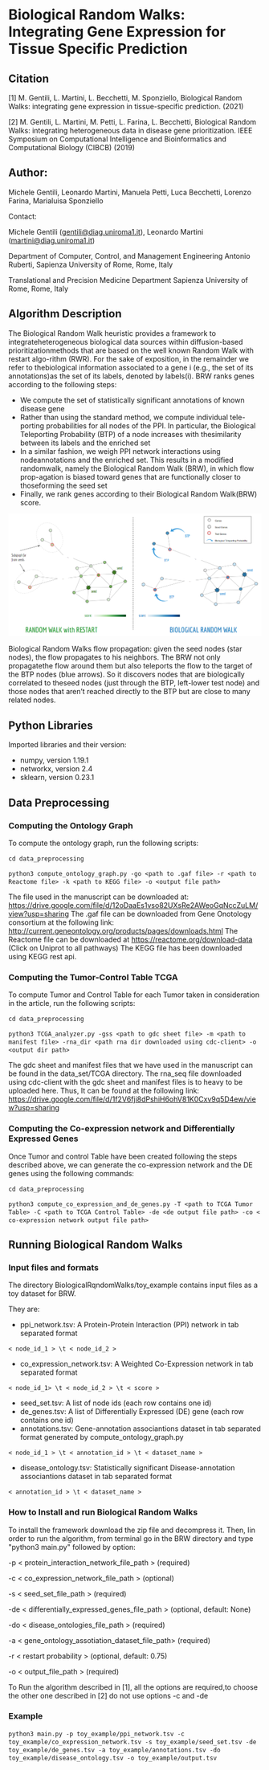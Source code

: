 # Biological Random Walks: Integrating Gene Expression for Tissue Specific Prediction

## Citation 
[1] M. Gentili, L. Martini, L. Becchetti, M. Sponziello, Biological Random Walks: integrating gene expression in tissue-specific prediction. (2021)

[2] M. Gentili, L. Martini, M. Petti, L. Farina, L. Becchetti, Biological Random Walks: integrating heterogeneous data in disease gene prioritization. IEEE Symposium on Computational Intelligence and Bioinformatics and Computational Biology (CIBCB) (2019)

## Author: 

Michele Gentili, Leonardo Martini, Manuela Petti, Luca Becchetti, Lorenzo Farina, Marialuisa Sponziello

Contact:

Michele Gentili (gentili@diag.uniroma1.it),  Leonardo Martini (martini@diag.uniroma1.it)

Department of Computer, Control, and Management Engineering Antonio Ruberti, Sapienza University of Rome, Rome, Italy

Translational and Precision Medicine Department Sapienza University of Rome, Rome, Italy

## Algorithm Description

The  Biological  Random  Walk  heuristic  provides  a  framework  to  integrateheterogeneous  biological  data  sources  within  diffusion-based  prioritizationmethods that are based on the well known Random Walk with restart algo-rithm (RWR). For the sake of exposition, in the remainder we refer to thebiological information associated to a gene i (e.g., the set of its annotations)as  the  set  of  its  labels,  denoted  by  labels(i). BRW ranks genes according to the following steps:
- We compute the set of statistically significant annotations of known disease gene
- Rather than using the standard method, we compute individual tele-porting  probabilities  for  all  nodes  of  the  PPI.  In  particular,  the  Biological Teleporting Probability (BTP) of a node increases with thesimilarity between its labels and the enriched set
- In a similar fashion,  we  weigh  PPI  network  interactions  using  nodeannotations and the enriched set.  This results in a modified randomwalk, namely the Biological Random Walk (BRW), in which flow prop-agation  is  biased  toward  genes  that  are  functionally  closer  to  thoseforming the seed set
- Finally,  we  rank  genes  according  to  their  Biological  Random  Walk(BRW) score.


![alt text](https://github.com/LeoM93/BiologicalRandomWalks/blob/master/imgs/BRW_flow.png?raw=true)

Biological Random  Walks flow propagation: given the seed nodes (star nodes), the flow propagates to his neighbors. The BRW not only propagatethe  flow  around  them  but  also  teleports  the  flow  to  the  target  of  the  BTP  nodes  (blue  arrows).  So  it  discovers  nodes  that  are  biologically  correlated  to  theseed nodes (just through the BTP, left-lower test node) and those nodes that aren’t reached directly to the BTP but are close to many related nodes.

## Python Libraries
Imported libraries and their version:

- numpy, version 1.19.1
- networkx, version 2.4
- sklearn, version 0.23.1 



## Data Preprocessing

### Computing the Ontology Graph

To compute the ontology graph, run the following scripts:

 ```
 cd data_preprocessing
 ```
 
 ```
 python3 compute_ontology_graph.py -go <path to .gaf file> -r <path to Reactome file> -k <path to KEGG file> -o <output file path>  
 ```
The file used in the manuscript can be downloaded at: https://drive.google.com/file/d/12oDaaEs1vso82UXsRe2AWeoGqNccZuLM/view?usp=sharing
The .gaf file can be downloaded from Gene Onotology consortium at the following link: http://current.geneontology.org/products/pages/downloads.html
The Reactome file can be downloaded at https://reactome.org/download-data (Click on Uniprot to all pathways)
The KEGG file has been downloaded using KEGG rest api.


### Computing the Tumor-Control Table TCGA

To compute Tumor and Control Table for each Tumor taken in consideration in the article, run the following scripts:

 ```
 cd data_preprocessing
 ```
 
 ```
 python3 TCGA_analyzer.py -gss <path to gdc sheet file> -m <path to manifest file> -rna_dir <path rna dir downloaded using cdc-client> -o <output dir path>  
```
The gdc sheet and manifest files that we have used in the manuscript can be found in the data_set/TCGA directory. The rna_seq file downloaded using cdc-client with the gdc sheet and manifest files is to heavy to be uploaded here. Thus, It can be found at the following link: https://drive.google.com/file/d/1f2V6fji8dPshiH6ohV81K0Cxv9q5D4ew/view?usp=sharing


### Computing the Co-expression network and Differentially Expressed Genes

Once Tumor and control Table have been created following the steps described above, we can generate the co-expression network and the DE genes using the following commands:
 ```
 cd data_preprocessing
 ```
 
  ```
 python3 compute_co_expression_and_de_genes.py -T <path to TCGA Tumor Table> -C <path to TCGA Control Table> -de <de output file path> -co < co-expression network output file path>  
```




## Running Biological Random Walks

### Input files and formats

The directory BiologicalRqndomWalks/toy_example contains input files as a toy dataset for BRW.

They are:
 - ppi_network.tsv: A Protein-Protein Interaction (PPI) network in tab separated format 
 ```
 < node_id_1 > \t < node_id_2 > 
 ```
 - co_expression_network.tsv: A Weighted Co-Expression network in tab separated format
 ```
 < node_id_1> \t < node_id_2 > \t < score >
 ```
 - seed_set.tsv: A list of node ids (each row contains one id)
 - de_genes.tsv: A list of Differentially Expressed (DE) gene (each row contains one id)
 - annotations.tsv: Gene-annotation associantions dataset in tab separated format generated by compute_ontology_graph.py
 ```
 < node_id_1 > \t < annotation_id > \t < dataset_name >
 ```
 - disease_ontology.tsv: Statistically significant Disease-annotation associantions dataset in tab separated format
 ```
 < annotation_id > \t < dataset_name >
 ```

### How to Install and run Biological Random Walks


To install the framework download the zip file and decompress it. Then, Iin order to run the algorithm, from terminal go in the BRW directory and type "python3 main.py" followed by option:

 -p < protein_interaction_network_file_path > (required)

 -c < co_expression_network_file_path > (optional)

 -s < seed_set_file_path > (required) 

 -de < differentially_expressed_genes_file_path > (optional, default: None) 

 -do < disease_ontologies_file_path > (required)
 
 -a < gene_ontology_assotiation_dataset_file_path> (required)
 
 -r < restart probability > (optional, default: 0.75)
 
 -o < output_file_path > (required)

To Run the algorithm described in [1], all the options are required,to choose the other one described in [2] do not use options -c and -de

### Example

 ```
 python3 main.py -p toy_example/ppi_network.tsv -c toy_example/co_expression_network.tsv -s toy_example/seed_set.tsv -de toy_example/de_genes.tsv -a toy_example/annotations.tsv -do toy_example/disease_ontology.tsv -o toy_example/output.tsv
 ```


